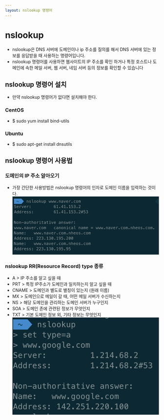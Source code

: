 ```yaml
---
layout: nslookup 명령어
---
```


# nslookup
- nslookup은 DNS 서버에 도메인이나 ip 주소를 질의를 해서 DNS 서버에 있는 정보를 응답받을 때 사용하는 명령어입니다.
- nslookup 명령어를 사용하면 웹사이트의 IP 주소를 확인 하거나 특정 호스트나 도메인에 속한 메일 서버, 웹 서버, 네임 서버 등의 정보를 확인할 수 있습니다

## nslookup 명령어 설치
- 만약 nslookup 명령어가 없다면 설치해야 한다.

### CentOS
- $ sudo yum install bind-utils

### Ubuntu
- $ sudo apt-get install dnsutils

## nslookup 명령어 사용법

### 도메인의 IP 주소 알아오기
- 가장 간단한 사용방법은 nslookup 명령어의 인자로 도메인 이름을 입력하는 것이다.
![](./img/nslookup.png)

### nslookup RR(Resource Record) type 종류
- A > IP 주소를 알고 싶을 때
- PRT > 특정 IP주소가 도메인과 일치하는지 알고 싶을 때
- CNAME > 도메인과 별도로 별칭이 있는지 (원래 이름)
- MX > 도메인으로 메일이 갈 때, 어떤 메일 서버가 수신하는지 
- NS > 해당 도메인을 관리하는 도메인 서버가 누구인지
- SOA > 도메인 존에 관련된 정보가 무엇인지
- TXT > 기본 도메인 정보 외, 기타 정보는 무엇인지
![](./img/nslookup3.png)

